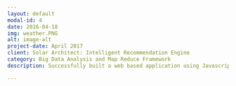 ```yaml
---
layout: default
modal-id: 4
date: 2016-04-18
img: weather.PNG
alt: image-alt
project-date: April 2017
client: Solar Architect: Intelligent Recommendation Engine
category: Big Data Analysis and Map Reduce Framework
description: Successfully built a web based application using Javascript HTML and PHP to predict Solar Energy using the open source datasets. Computed linear regression models using R on the weather data resulting in powerful prediction knowledge with accuracy of 83%. Leveraged computed data to recommend the number of appliances that can run of predicted solar power. 

---
```

